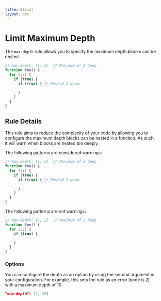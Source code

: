```yaml
---
title: ESLint
layout: doc
---
```

# Limit Maximum Depth

The `max-depth` rule allows you to specify the maximum depth blocks can be nested.

```js
// max-depth: [1, 2]  // Maximum of 2 deep.
function foo() {
  for (;;) {
    if (true) {
      if (true) { // Nested 3 deep.

      }
    }
  }
}
```

## Rule Details

This rule aims to reduce the complexity of your code by allowing you to configure the maximum depth blocks can be nested in a function. As such, it will warn when blocks are nested too deeply.

The following patterns are considered warnings:

```js
// max-depth: [1, 2]  // Maximum of 2 deep.
function foo() {
  for (;;) {
    if (true) {
      if (true) { // Nested 3 deep.

      }
    }
  }
}
```

The following patterns are not warnings:

```js
// max-depth: [1, 2]  // Maximum of 2 deep.
function foo() {
  for (;;) {
    if (true) {

    }
  }
}
```

### Options

You can configure the depth as an option by using the second argument in your configuration. For example, this sets the rule as an error (code is 2) with a maximum depth of 10:

```json
"max-depth": [2, 10]
```